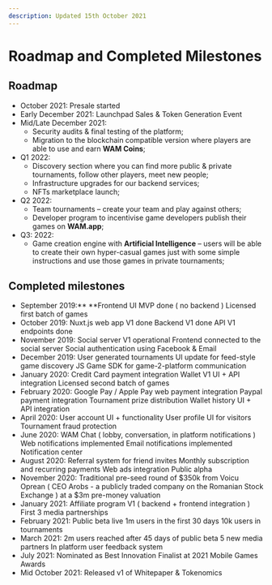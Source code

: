 ```yaml
---
description: Updated 15th October 2021
---
```


# Roadmap and Completed Milestones

## Roadmap

* October 2021: Presale started
* Early December 2021: Launchpad Sales & Token Generation Event
* Mid/Late December 2021:&#x20;
  * Security audits & final testing of the platform;
  * Migration to the blockchain compatible version where players are able to use and earn **WAM Coins**;
* Q1 2022:
  * Discovery section where you can find more public & private tournaments, follow other players,  meet new people;
  * Infrastructure upgrades for our backend services;
  * NFTs marketplace launch;
* Q2 2022:&#x20;
  * Team tournaments – create your team and play against others;
  * Developer program to incentivise game developers publish their games on **WAM.app**;
* Q3: 2022:&#x20;
  * Game creation engine with **Artificial Intelligence** – users will be able to create their own hyper-casual games just with some simple instructions and use those games in private tournaments;

## **Completed milestones**

* September 2019:** **Frontend UI MVP done ( no backend ) Licensed first batch of games
* October 2019: Nuxt.js web app V1 done Backend V1 done API V1 endpoints done
* November 2019: Social server V1 operational Frontend connected to the social server Social authentication using Facebook & Email
* December 2019: User generated tournaments UI update for feed-style game discovery JS Game SDK for game-2-platform communication
* January 2020: Credit Card payment integration Wallet V1 UI + API integration Licensed second batch of games
* February 2020: Google Pay / Apple Pay web payment integration Paypal payment integration Tournament prize distribution Wallet history UI + API integration
* April 2020: User account UI + functionality User profile UI for visitors Tournament fraud protection
* June 2020: WAM Chat ( lobby, conversation, in platform notifications ) Web notifications implemented Email notifications implemented Notification center
* August 2020: Referral system for friend invites Monthly subscription and recurring payments Web ads integration Public alpha
* November 2020: Traditional pre-seed round of $350k from Voicu Oprean ( CEO Arobs - a publicly traded company on the Romanian Stock Exchange ) at a $3m pre-money valuation
* January 2021: Affiliate program V1 ( backend + frontend integration ) First 3 media partnerships
* February 2021: Public beta live 1m users in the first 30 days 10k users in tournaments
* March 2021: 2m users reached after 45 days of public beta 5 new media partners In platform user feedback system
* July 2021: Nominated as Best Innovation Finalist at 2021 Mobile Games Awards
* Mid October 2021: Released v1 of Whitepaper & Tokenomics
